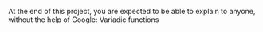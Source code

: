 At the end of this project, you are expected to be able to explain to anyone, without the help of Google: Variadic functions
